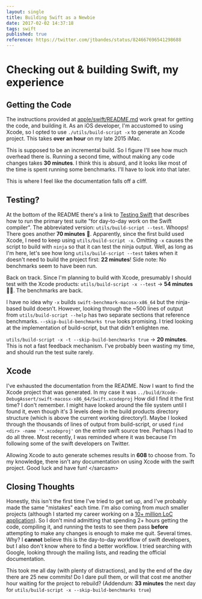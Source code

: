 ```yaml
---
layout: single
title: Building Swift as a Newbie
date: 2017-02-02 14:37:18
tags: swift
published: true
reference: https://twitter.com/jtbandes/status/824667696541298688
---
```


# Checking out & building Swift, my experience

## Getting the Code
The instructions provided at [apple/swift/README.md](https://github.com/apple/swift/blob/master/README.md) work great for getting the code, and building it. As an iOS developer, I'm accustomed to using Xcode, so I opted to use `./utils/build-script -x` to generate an Xcode project. This takes **over an hour** on my late 2015 iMac.

This is supposed to be an incremental build. So I figure I'll see how much overhead there is. Running a second time, without making any code changes takes **30 minutes**. I think this is absurd, and it looks like most of the time is spent running some benchmarks. I'll have to look into that later.

This is where I feel like the documentation falls off a cliff. 

## Testing?
At the bottom of the README there's a link to [Testing Swift](https://github.com/apple/swift/blob/master/docs/Testing.rst) that describes how to run the primary test suite "for day-to-day work on the Swift compiler". The abbreviated version: `utils/build-script --test`. Whoops! There goes another **70 minutes** 🙁. Apparently, since the first build used Xcode, I need to keep using `utils/build-script -x`. Omitting `-x` causes the script to build with `ninja` so that it can test the ninja output. Well, as long as I'm here, let's see how long `utils/build-script --test` takes when it doesn't need to build the project first: **22 minutes**! Side note: No benchmarks seem to have been run.

Back on track. Since I'm planning to build with Xcode, presumably I should test with the Xcode products: `utils/build-script -x --test` -> **54 minutes** 🤦‍♂️. The benchmarks are back.

I have no idea why `-x` builds `swift-benchmark-macosx-x86_64` but the ninja-based build doesn't. However, looking through the ~500 lines of output from `utils/build-script --help` has two separate sections that reference benchmarks. `--skip-build-benchmarks true` looks promising. I tried looking at the implementation of build-script, but that didn't enlighten me.

`utils/build-script -x -t --skip-build-benchmarks true` -> **20 minutes**. This is not a fast feedback mechanism. I've probably been wasting my time, and should run the test suite rarely.

## Xcode

I've exhausted the documentation from the README. Now I want to find the Xcode project that was generated. In my case it was `../build/Xcode-DebugAssert/swift-macosx-x86_64/Swift.xcodeproj` How did I find it the first time? I don't remember. I might have looked around the file system until I found it, even though it's 3 levels deep in the build products directory structure (which is above the current working directory!). Maybe I looked through the thousands of lines of output from build-script, or used `find <dir> -name '*.xcodeproj'` on the entire swift source tree. Perhaps I had to do all three. Most recently, I was reminded where it was because I'm following some of the swift developers on Twitter.

Allowing Xcode to auto generate schemes results in **608** to choose from. To my knowledge, there isn't any documentation on using Xcode with the swift project. Good luck and have fun! &lt;/sarcasm&gt;

## Closing Thoughts

Honestly, this isn't the first time I've tried to get set up, and I've probably made the same "mistakes" each time. I'm also coming from *much* smaller projects (although I started my career working on a [10+ million LoC application](http://www.drdobbs.com/tools/building-quickbooks-how-intuit-manages-1/240003694)). So I don't mind admitting that  spending 2+ hours getting the code, compiling it, and running the tests to see them pass **before** attempting to make any changes is enough to make me quit. Several times. Why? I **cannot** believe this is the day-to-day workflow of swift developers, but I also don't know where to find a better workflow. I tried searching with Google, looking through the mailing lists, and reading the official documentation.

This took me all day (with plenty of distractions), and by the end of the day there are 25 new commits! Do I dare pull them, or will that cost me another hour waiting for the project to rebuild? (Addendum: **33 minutes** the next day for `utils/build-script -x --skip-build-benchmarks true`)
